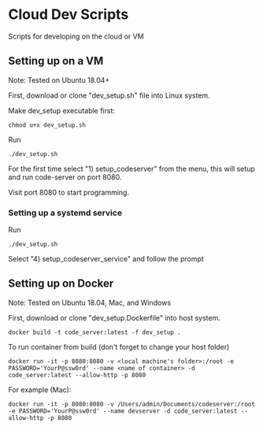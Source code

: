 # Cloud Dev Scripts
Scripts for developing on the cloud or VM

## Setting up on a VM
Note: Tested on Ubuntu 18.04+

First, download or clone "dev_setup.sh" file into Linux system.

Make dev_setup executable first:
```
chmod u+x dev_setup.sh
```

Run
```
./dev_setup.sh
```

For the first time select "1) setup_codeserver" from the menu, this will setup and run code-server on port 8080. 

Visit port 8080 to start programming.

### Setting up a systemd service

Run
```
./dev_setup.sh
```

Select "4) setup_codeserver_service" and follow the prompt

## Setting up on Docker
Note: Tested on Ubuntu 18.04, Mac, and Windows

First, download or clone "dev_setup.Dockerfile" into host system.

```
docker build -t code_server:latest -f dev_setup .
```

To run container from build (don't forget to change your host folder)

```
docker run -it -p 8080:8080 -v <local machine's folder>:/root -e PASSWORD='YourP@ssw0rd' --name <name of container> -d code_server:latest --allow-http -p 8080
```

For example (Mac):
```
docker run -it -p 8080:8080 -v /Users/admin/Documents/codeserver:/root -e PASSWORD='YourP@ssw0rd' --name devserver -d code_server:latest --allow-http -p 8080
```
